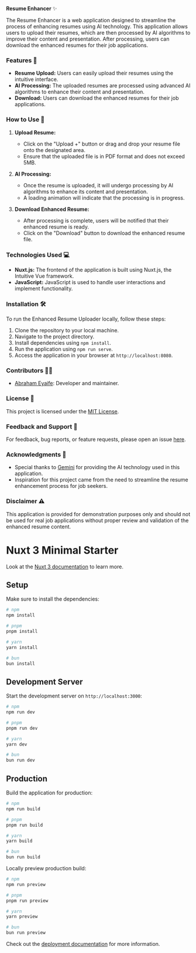 **Resume Enhancer** ✨

The Resume Enhancer is a web application designed to streamline the process of enhancing resumes using AI technology. This application allows users to upload their resumes, which are then processed by AI algorithms to improve their content and presentation. After processing, users can download the enhanced resumes for their job applications.

### Features 🚀
- **Resume Upload:** Users can easily upload their resumes using the intuitive interface.
- **AI Processing:** The uploaded resumes are processed using advanced AI algorithms to enhance their content and presentation.
- **Download:** Users can download the enhanced resumes for their job applications.

### How to Use 📝
1. **Upload Resume:**
   - Click on the "Upload +" button or drag and drop your resume file onto the designated area.
   - Ensure that the uploaded file is in PDF format and does not exceed 5MB.

2. **AI Processing:**
   - Once the resume is uploaded, it will undergo processing by AI algorithms to enhance its content and presentation.
   - A loading animation will indicate that the processing is in progress.

3. **Download Enhanced Resume:**
   - After processing is complete, users will be notified that their enhanced resume is ready.
   - Click on the "Download" button to download the enhanced resume file.

### Technologies Used 💻
- **Nuxt.js:** The frontend of the application is built using Nuxt.js, the Intuitive Vue framework.
- **JavaScript:** JavaScript is used to handle user interactions and implement functionality.

### Installation 🛠️
To run the Enhanced Resume Uploader locally, follow these steps:
1. Clone the repository to your local machine.
2. Navigate to the project directory.
3. Install dependencies using `npm install`.
4. Run the application using `npm run serve`.
5. Access the application in your browser at `http://localhost:8080`.

### Contributors 👨‍💻
- [Abraham Eyaife](https://github.com/KingWndr15): Developer and maintainer.

### License 📄
This project is licensed under the [MIT License](LICENSE).

### Feedback and Support 📣
For feedback, bug reports, or feature requests, please open an issue [here](https://github.com/King/resume-enhancer/issues).

### Acknowledgments 🙏
- Special thanks to [Gemini](https://https://gemini.google.com/) for providing the AI technology used in this application.
- Inspiration for this project came from the need to streamline the resume enhancement process for job seekers.

### Disclaimer ⚠️
This application is provided for demonstration purposes only and should not be used for real job applications without proper review and validation of the enhanced resume content.


# Nuxt 3 Minimal Starter

Look at the [Nuxt 3 documentation](https://nuxt.com/docs/getting-started/introduction) to learn more.

## Setup

Make sure to install the dependencies:

```bash
# npm
npm install

# pnpm
pnpm install

# yarn
yarn install

# bun
bun install
```

## Development Server

Start the development server on `http://localhost:3000`:

```bash
# npm
npm run dev

# pnpm
pnpm run dev

# yarn
yarn dev

# bun
bun run dev
```

## Production

Build the application for production:

```bash
# npm
npm run build

# pnpm
pnpm run build

# yarn
yarn build

# bun
bun run build
```

Locally preview production build:

```bash
# npm
npm run preview

# pnpm
pnpm run preview

# yarn
yarn preview

# bun
bun run preview
```

Check out the [deployment documentation](https://nuxt.com/docs/getting-started/deployment) for more information.
